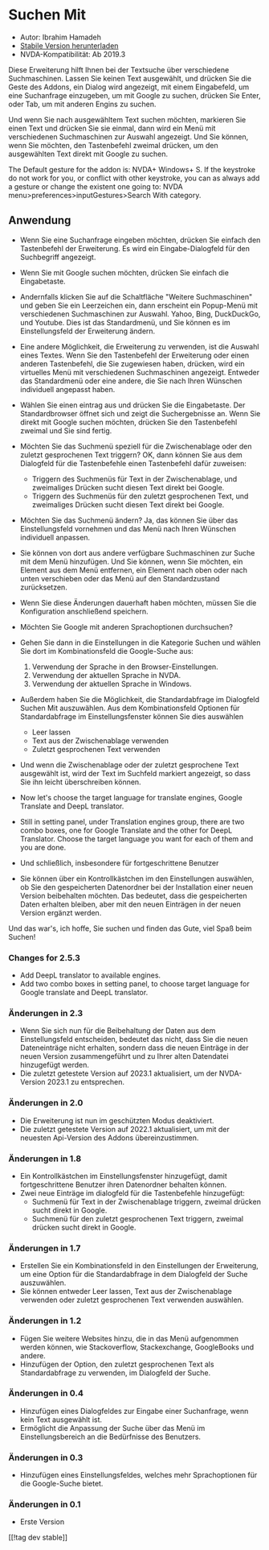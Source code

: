# Suchen Mit #

* Autor: Ibrahim Hamadeh
* [Stabile Version herunterladen][1]
* NVDA-Kompatibilität: Ab 2019.3

Diese Erweiterung hilft Ihnen bei der Textsuche über verschiedene
Suchmaschinen. Lassen Sie keinen Text ausgewählt, und drücken Sie die Geste
des Addons, ein Dialog wird angezeigt, mit einem Eingabefeld, um eine
Suchanfrage einzugeben, um mit Google zu suchen, drücken Sie Enter, oder
Tab, um mit anderen Engins zu suchen.

Und wenn Sie nach ausgewähltem Text suchen möchten, markieren Sie einen Text
und drücken Sie sie einmal, dann wird ein Menü mit verschiedenen
Suchmaschinen zur Auswahl angezeigt. Und Sie können, wenn Sie möchten, den
Tastenbefehl zweimal drücken, um den ausgewählten Text direkt mit Google zu
suchen.

The Default gesture for the addon is: NVDA+ Windows+ S. If the keystroke do not work for you, or conflict with other keystroke, you can as always add a gesture or change the existent one going to: NVDA menu>preferences>inputGestures>Search With category.

## Anwendung

* Wenn Sie eine Suchanfrage eingeben möchten, drücken Sie einfach den
  Tastenbefehl der Erweiterung. Es wird ein Eingabe-Dialogfeld für den
  Suchbegriff angezeigt.
* Wenn Sie mit Google suchen möchten, drücken Sie einfach die Eingabetaste.
* Andernfalls klicken Sie auf die Schaltfläche "Weitere Suchmaschinen" und
  geben Sie ein Leerzeichen ein, dann erscheint ein Popup-Menü mit
  verschiedenen Suchmaschinen zur Auswahl. Yahoo, Bing, DuckDuckGo, und
  Youtube. Dies ist das Standardmenü, und Sie können es im Einstellungsfeld
  der Erweiterung ändern.
* Eine andere Möglichkeit, die Erweiterung zu verwenden, ist die Auswahl
  eines Textes. Wenn Sie den Tastenbefehl der Erweiterung oder einen anderen
  Tastenbefehl, die Sie zugewiesen haben, drücken, wird ein virtuelles Menü
  mit verschiedenen Suchmaschinen angezeigt. Entweder das Standardmenü oder
  eine andere, die Sie nach Ihren Wünschen individuell angepasst haben.
* Wählen Sie einen eintrag aus und drücken Sie die Eingabetaste. Der
  Standardbrowser öffnet sich und zeigt die Suchergebnisse an. Wenn Sie
  direkt mit Google suchen möchten, drücken Sie den Tastenbefehl zweimal und
  Sie sind fertig.
* Möchten Sie das Suchmenü speziell für die Zwischenablage oder den zuletzt
  gesprochenen Text triggern? OK, dann können Sie aus dem Dialogfeld für die
  Tastenbefehle einen Tastenbefehl dafür zuweisen:
    * Triggern des Suchmenüs für Text in der Zwischenablage, und zweimaliges
      Drücken sucht diesen Text direkt bei Google.
    * Triggern des Suchmenüs für den zuletzt gesprochenen Text, und
      zweimaliges Drücken sucht diesen Text direkt bei Google.
* Möchten Sie das Suchmenü ändern? Ja, das können Sie über das
  Einstellungsfeld vornehmen und das Menü nach Ihren Wünschen individuell
  anpassen.
* Sie können von dort aus andere verfügbare Suchmaschinen zur Suche mit dem
  Menü hinzufügen. Und Sie können, wenn Sie möchten, ein Element aus dem
  Menü entfernen, ein Element nach oben oder nach unten verschieben oder das
  Menü auf den Standardzustand zurücksetzen.
* Wenn Sie diese Änderungen dauerhaft haben möchten, müssen Sie die
  Konfiguration anschließend speichern.
* Möchten Sie Google mit anderen Sprachoptionen durchsuchen?
* Gehen Sie dann in die Einstellungen in die Kategorie Suchen und wählen Sie
  dort im Kombinationsfeld die Google-Suche aus:

    1. Verwendung der Sprache in den Browser-Einstellungen.
    2. Verwendung der aktuellen Sprache in NVDA.
    3. Verwendung der aktuellen Sprache in Windows.

* Außerdem haben Sie die Möglichkeit, die Standardabfrage im Dialogfeld
  Suchen Mit auszuwählen. Aus dem Kombinationsfeld Optionen für
  Standardabfrage im Einstellungsfenster können Sie dies auswählen

    * Leer lassen
    * Text aus der Zwischenablage verwenden
    * Zuletzt gesprochenen Text verwenden

* Und wenn die Zwischenablage oder der zuletzt gesprochene Text ausgewählt
  ist, wird der Text im Suchfeld markiert angezeigt, so dass Sie ihn leicht
  überschreiben können.
* Now let's choose the target language for translate engines, Google
  Translate and DeepL translator.
* Still in setting panel, under Translation engines group, there are two
  combo boxes, one for Google Translate and the other for DeepL
  Translator. Choose the target language you want for each of them and you
  are done.
* Und schließlich, insbesondere für fortgeschrittene Benutzer
* Sie können über ein Kontrollkästchen im den Einstellungen auswählen, ob
  Sie den gespeicherten Datenordner bei der Installation einer neuen Version
  beibehalten möchten. Das bedeutet, dass die gespeicherten Daten erhalten
  bleiben, aber mit den neuen Einträgen in der neuen Version ergänzt werden.

Und das war's, ich hoffe, Sie suchen und finden das Gute, viel Spaß beim
Suchen!

### Changes for 2.5.3 ###

* Add DeepL translator to available engines.
* Add two combo boxes in setting panel, to choose target language for Google
  translate and DeepL translator.

### Änderungen in 2.3 ###

* Wenn Sie sich nun für die Beibehaltung der Daten aus dem Einstellungsfeld
  entscheiden, bedeutet das nicht, dass Sie die neuen Dateneinträge nicht
  erhalten, sondern dass die neuen Einträge in der neuen Version
  zusammengeführt und zu Ihrer alten Datendatei hinzugefügt werden.
* Die zuletzt getestete Version auf 2023.1 aktualisiert, um der NVDA-Version
  2023.1 zu entsprechen.

### Änderungen in 2.0 ###

* Die Erweiterung ist nun im geschützten Modus deaktiviert.
* Die zuletzt getestete Version auf 2022.1 aktualisiert, um mit der neuesten
  Api-Version des Addons übereinzustimmen.

### Änderungen in 1.8 ###

* Ein Kontrollkästchen im Einstellungsfenster hinzugefügt, damit
  fortgeschrittene Benutzer ihren Datenordner behalten können.
* Zwei neue Einträge im dialogfeld für die Tastenbefehle hinzugefügt:
    * Suchmenü für Text in der Zwischenablage triggern, zweimal drücken
      sucht direkt in Google.
    * Suchmenü für den zuletzt gesprochenen Text triggern, zweimal drücken
      sucht direkt in Google.

### Änderungen in 1.7

* Erstellen Sie ein Kombinationsfeld in den Einstellungen der Erweiterung,
  um eine Option für die Standardabfrage in dem Dialogfeld der Suche
  auszuwählen.
* Sie können entweder Leer lassen, Text aus der Zwischenablage verwenden
  oder zuletzt gesprochenen Text verwenden auswählen.

### Änderungen in 1.2

* Fügen Sie weitere Websites hinzu, die in das Menü aufgenommen werden
  können, wie Stackoverflow, Stackexchange, GoogleBooks und andere.
* Hinzufügen der Option, den zuletzt gesprochenen Text als Standardabfrage
  zu verwenden, im Dialogfeld der Suche.

### Änderungen in 0.4

* Hinzufügen eines Dialogfeldes zur Eingabe einer Suchanfrage, wenn kein
  Text ausgewählt ist.
* Ermöglicht die Anpassung der Suche über das Menü im Einstellungsbereich an
  die Bedürfnisse des Benutzers.

### Änderungen in 0.3

* Hinzufügen eines Einstellungsfeldes, welches mehr Sprachoptionen für die
  Google-Suche bietet.

### Änderungen in 0.1

* Erste Version

[[!tag dev stable]]

[1]: https://www.nvaccess.org/addonStore/legacy?file=searchwith
